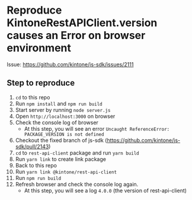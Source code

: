 # Reproduce KintoneRestAPIClient.version causes an Error on browser environment

Issue: https://github.com/kintone/js-sdk/issues/2111

## Step to reproduce

1. `cd` to this repo
2. Run `npm install` and `npm run build`
3. Start server by running `node server.js`
4. Open `http://localhost:3000` on browser
5. Check the console log of browser
   - At this step, you will see an error `Uncaught ReferenceError: PACKAGE_VERSION is not defined`
6. Checkout the fixed branch of js-sdk (https://github.com/kintone/js-sdk/pull/2143)
7. `cd` to `rest-api-client` package and run `yarn build`
8. Run `yarn link` to create link package
9. Back to this repo
10. Run `yarn link @kintone/rest-api-client`
11. Run `npm run build`
12. Refresh browser and check the console log again.
    - At this step, you will see a log `4.0.0` (the version of rest-api-client)


